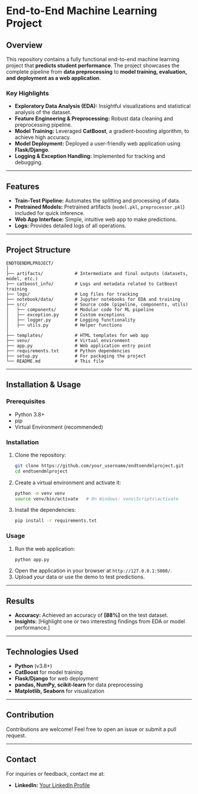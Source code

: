 # End-to-End Machine Learning Project

## Overview
This repository contains a fully functional end-to-end machine learning project that **predicts student performance**. The project showcases the complete pipeline from **data preprocessing** to **model training, evaluation, and deployment as a web application**.

### Key Highlights
- **Exploratory Data Analysis (EDA):** Insightful visualizations and statistical analysis of the dataset.
- **Feature Engineering & Preprocessing:** Robust data cleaning and preprocessing pipeline.
- **Model Training:** Leveraged **CatBoost**, a gradient-boosting algorithm, to achieve high accuracy.
- **Model Deployment:** Deployed a user-friendly web application using **Flask/Django**.
- **Logging & Exception Handling:** Implemented for tracking and debugging.

---

## Features
- **Train-Test Pipeline:** Automates the splitting and processing of data.
- **Pretrained Models:** Pretrained artifacts (`model.pkl`, `preprocessor.pkl`) included for quick inference.
- **Web App Interface:** Simple, intuitive web app to make predictions.
- **Logs:** Provides detailed logs of all operations.

---

## Project Structure
```plaintext
ENDTOENDMLPROJECT/
│
├── artifacts/            # Intermediate and final outputs (datasets, model, etc.)
├── catboost_info/        # Logs and metadata related to CatBoost training
├── logs/                 # Log files for tracking
├── notebook/data/        # Jupyter notebooks for EDA and training
├── src/                  # Source code (pipeline, components, utils)
│   ├── components/       # Modular code for ML pipeline
│   ├── exception.py      # Custom exceptions
│   ├── logger.py         # Logging functionality
│   ├── utils.py          # Helper functions
│
├── templates/            # HTML templates for web app
├── venv/                 # Virtual environment
├── app.py                # Web application entry point
├── requirements.txt      # Python dependencies
├── setup.py              # For packaging the project
└── README.md             # This file
```

---

## Installation & Usage

### Prerequisites
- Python 3.8+
- pip
- Virtual Environment (recommended)

### Installation
1. Clone the repository:
   ```bash
   git clone https://github.com/your_username/endtoendmlproject.git
   cd endtoendmlproject
   ```
2. Create a virtual environment and activate it:
   ```bash
   python -m venv venv
   source venv/bin/activate   # On Windows: venv\Scripts\activate
   ```
3. Install the dependencies:
   ```bash
   pip install -r requirements.txt
   ```

### Usage
1. Run the web application:
   ```bash
   python app.py
   ```
2. Open the application in your browser at `http://127.0.0.1:5000/`.
3. Upload your data or use the demo to test predictions.

---

## Results
- **Accuracy:** Achieved an accuracy of **[88%]** on the test dataset.
- **Insights:** [Highlight one or two interesting findings from EDA or model performance.]

---

## Technologies Used
- **Python** (v3.8+)
- **CatBoost** for model training
- **Flask/Django** for web deployment
- **pandas, NumPy, scikit-learn** for data preprocessing
- **Matplotlib, Seaborn** for visualization

---

## Contribution
Contributions are welcome! Feel free to open an issue or submit a pull request.

---

## Contact
For inquiries or feedback, contact me at:
- **LinkedIn:** [Your LinkedIn Profile]([https://www.linkedin.com/in/farhaan-qazi/])
